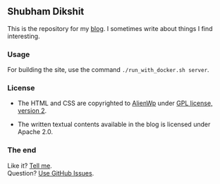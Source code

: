 ## Shubham Dikshit

This is the repository for my [blog](https://dshubham25.github.io/). I sometimes write about things I find interesting.

### Usage

For building the site, use the command `./run_with_docker.sh server`.

### License

- The HTML and CSS are copyrighted to [AlienWp](http://alienwp.com/) under [GPL license, version 2](http://www.gnu.org/licenses/old-licenses/gpl-2.0.html).

- The written textual contents available in the blog is licensed under Apache 2.0.

### The end

Like it? [Tell me](https://twitter.com/ShubhamDikshit2).<br/>
Question? [Use GitHub Issues](https://github.com/dshubham25/dshubham25S.github.io/issues).
